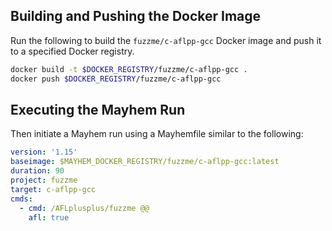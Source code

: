 ## Building and Pushing the Docker Image

Run the following to build the `fuzzme/c-aflpp-gcc` Docker image and push it to a specified Docker registry.

```sh
docker build -t $DOCKER_REGISTRY/fuzzme/c-aflpp-gcc .
docker push $DOCKER_REGISTRY/fuzzme/c-aflpp-gcc
```

## Executing the Mayhem Run

Then initiate a Mayhem run using a Mayhemfile similar to the following:

```yaml
version: '1.15'
baseimage: $MAYHEM_DOCKER_REGISTRY/fuzzme/c-aflpp-gcc:latest
duration: 90
project: fuzzme
target: c-aflpp-gcc
cmds:
  - cmd: /AFLplusplus/fuzzme @@
    afl: true
```
